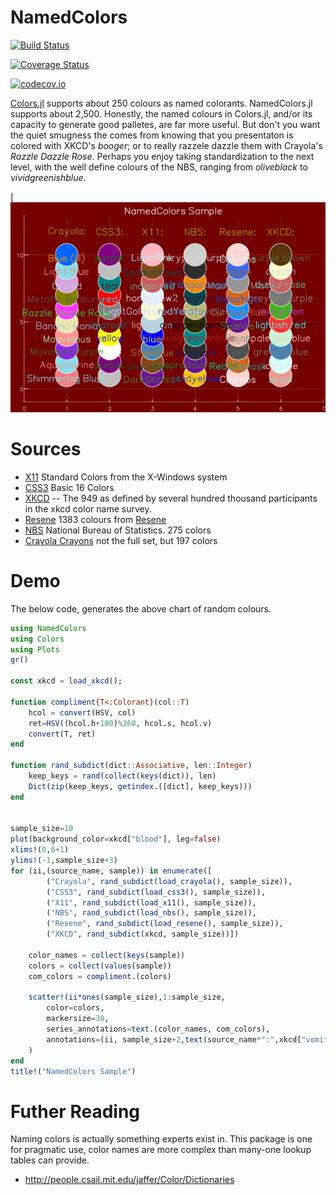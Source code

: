 # NamedColors

[![Build Status](https://travis-ci.org/oxinabox/NamedColors.jl.svg?branch=master)](https://travis-ci.org/oxinabox/NamedColors.jl)

[![Coverage Status](https://coveralls.io/repos/oxinabox/NamedColors.jl/badge.svg?branch=master&service=github)](https://coveralls.io/github/oxinabox/NamedColors.jl?branch=master)

[![codecov.io](http://codecov.io/github/oxinabox/NamedColors.jl/coverage.svg?branch=master)](http://codecov.io/github/oxinabox/NamedColors.jl?branch=master)

[Colors.jl](https://github.com/JuliaGraphics/Colors.jl#color-parsing) supports about 250 colours as named colorants.
NamedColors.jl supports about 2,500.
Honestly, the named colours in Colors.jl, and/or its capacity to generate good palletes, are far more useful.
But don't you want the quiet smugness the comes from knowing that you presentaton is colored with XKCD's *booger*;
or to really razzele dazzle them with Crayola's *Razzle Dazzle Rose*.
Perhaps you enjoy taking standardization to the next level, with the well define colours of the NBS, ranging from *oliveblack* to  *vividgreenishblue*.

[![A plot showing a random sample of colors from each set](proto/demo.png)


# Sources

 - [X11](https://en.wikipedia.org/wiki/X11_color_names) Standard Colors from the X-Windows system
 - [CSS3](https://www.w3.org/TR/css3-color/) Basic 16 Colors
 - [XKCD](https://blog.xkcd.com/2010/05/03/color-survey-results/) -- The 949 as defined by several hundred thousand participants in the xkcd color name survey.
 - [Resene](http://people.csail.mit.edu/jaffer/Color/resenecolours.txt)  1383 colours from [Resene](http://www.resene.co.nz)
 - [NBS](http://people.csail.mit.edu/jaffer/Color/Dictionaries#nbs-anthus) National Bureau of Statistics. 275 colors
 - [Crayola Crayons](https://en.wikipedia.org/wiki/List_of_Crayola_crayon_colors)  not the full set, but 197 colors
 
 
# Demo
The below code, generates the above chart of random colours.

```julia
using NamedColors
using Colors
using Plots
gr()

const xkcd = load_xkcd();

function compliment{T<:Colorant}(col::T)
    hcol = convert(HSV, col)
    ret=HSV((hcol.h+180)%360, hcol.s, hcol.v)
    convert(T, ret)
end

function rand_subdict(dict::Associative, len::Integer)
    keep_keys = rand(collect(keys(dict)), len)
    Dict(zip(keep_keys, getindex.([dict], keep_keys))) 
end


sample_size=10
plot(background_color=xkcd["blood"], leg=false)
xlims!(0,6+1)
ylims!(-1,sample_size+3)
for (ii,(source_name, sample)) in enumerate([
        ("Crayola", rand_subdict(load_crayola(), sample_size)),
        ("CSS3", rand_subdict(load_css3(), sample_size)),
        ("X11", rand_subdict(load_x11(), sample_size)),
        ("NBS", rand_subdict(load_nbs(), sample_size)),
        ("Resene", rand_subdict(load_resene(), sample_size)),
        ("XKCD", rand_subdict(xkcd, sample_size))])
    
    color_names = collect(keys(sample))
    colors = collect(values(sample))
    com_colors = compliment.(colors)
    
    scatter!(ii*ones(sample_size),1:sample_size,
        color=colors,
        markersize=30,
        series_annotations=text.(color_names, com_colors),     
        annotations=(ii, sample_size+2,text(source_name*":",xkcd["vomit"]))
    )
end
title!("NamedColors Sample")

```




 
 
# Futher Reading
Naming colors is actually something experts exist in.
This package is one for pragmatic use, color names are more complex than many-one lookup tables can provide.

 - http://people.csail.mit.edu/jaffer/Color/Dictionaries
